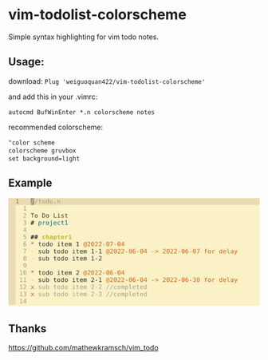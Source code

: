 # vim-todolist-colorscheme
Simple syntax highlighting for vim todo notes.

## Usage:

download:
`Plug 'weiguoquan422/vim-todolist-colorscheme'`

and add this in your .vimrc:

```
autocmd BufWinEnter *.n colorscheme notes
```

recommended colorscheme:
```
"color scheme
colorscheme gruvbox
set background=light
```

## Example
![screenshot](./todo_list.jpg)

## Thanks
<https://github.com/mathewkramsch/vim_todo>

